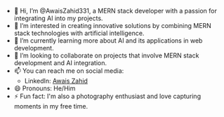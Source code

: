 

- 👋 Hi, I’m @AwaisZahid331, a MERN stack developer with a passion for integrating AI into my projects.
- 👀 I’m interested in creating innovative solutions by combining MERN stack technologies with artificial intelligence.
- 🌱 I’m currently learning more about AI and its applications in web development.
- 💞️ I’m looking to collaborate on projects that involve MERN stack development and AI integration.
- 📫 You can reach me on social media:
  - LinkedIn: [Awais Zahid](https://www.linkedin.com/in/awais-zahid/)
- 😄 Pronouns: He/Him
- ⚡ Fun fact: I'm also a photography enthusiast and love capturing moments in my free time.
